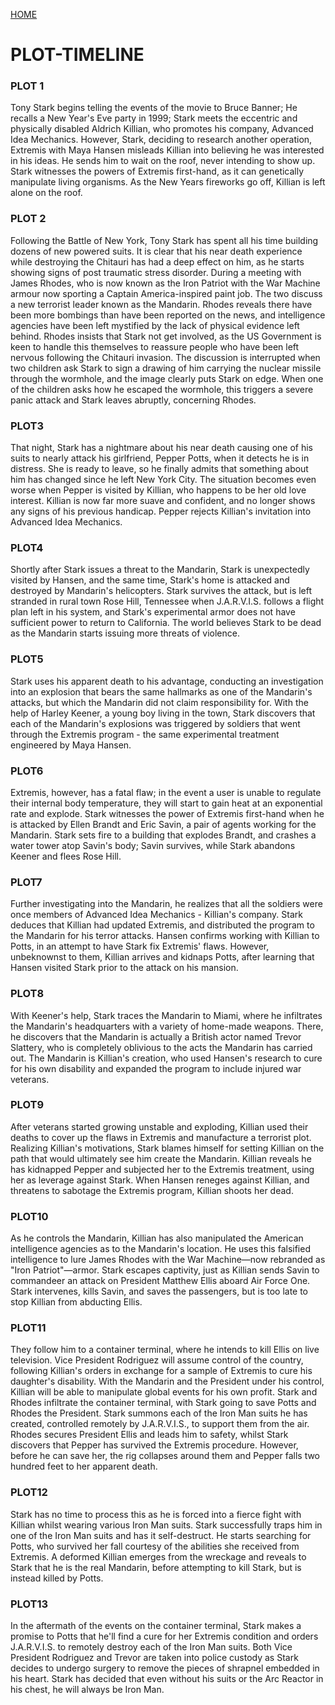 [HOME](https://trekshcool.github.io/Ironman3/index)
# PLOT-TIMELINE

### PLOT 1
Tony Stark begins telling the events of the movie to Bruce Banner; He recalls a New Year's Eve party in 1999; Stark meets the eccentric and physically disabled Aldrich Killian, who promotes his company, Advanced Idea Mechanics. However, Stark, deciding to research another operation, Extremis with Maya Hansen misleads Killian into believing he was interested in his ideas. He sends him to wait on the roof, never intending to show up. Stark witnesses the powers of Extremis first-hand, as it can genetically manipulate living organisms. As the New Years fireworks go off, Killian is left alone on the roof.

### PLOT 2
Following the Battle of New York, Tony Stark has spent all his time building dozens of new powered suits. It is clear that his near death experience while destroying the Chitauri has had a deep effect on him, as he starts showing signs of post traumatic stress disorder. During a meeting with James Rhodes, who is now known as the Iron Patriot with the War Machine armour now sporting a Captain America-inspired paint job. The two discuss a new terrorist leader known as the Mandarin. Rhodes reveals there have been more bombings than have been reported on the news, and intelligence agencies have been left mystified by the lack of physical evidence left behind. Rhodes insists that Stark not get involved, as the US Government is keen to handle this themselves to reassure people who have been left nervous following the Chitauri invasion. The discussion is interrupted when two children ask Stark to sign a drawing of him carrying the nuclear missile through the wormhole, and the image clearly puts Stark on edge. When one of the children asks how he escaped the wormhole, this triggers a severe panic attack and Stark leaves abruptly, concerning Rhodes. 

### PLOT3
That night, Stark has a nightmare about his near death causing one of his suits to nearly attack his girlfriend, Pepper Potts, when it detects he is in distress. She is ready to leave, so he finally admits that something about him has changed since he left New York City. The situation becomes even worse when Pepper is visited by Killian, who happens to be her old love interest. Killian is now far more suave and confident, and no longer shows any signs of his previous handicap. Pepper rejects Killian's invitation into Advanced Idea Mechanics.

### PLOT4
Shortly after Stark issues a threat to the Mandarin, Stark is unexpectedly visited by Hansen, and the same time, Stark's home is attacked and destroyed by Mandarin's helicopters. Stark survives the attack, but is left stranded in rural town Rose Hill, Tennessee when J.A.R.V.I.S. follows a flight plan left in his system, and Stark's experimental armor does not have sufficient power to return to California. The world believes Stark to be dead as the Mandarin starts issuing more threats of violence.

### PLOT5
Stark uses his apparent death to his advantage, conducting an investigation into an explosion that bears the same hallmarks as one of the Mandarin's attacks, but which the Mandarin did not claim responsibility for. With the help of Harley Keener, a young boy living in the town, Stark discovers that each of the Mandarin's explosions was triggered by soldiers that went through the Extremis program - the same experimental treatment engineered by Maya Hansen.

### PLOT6
Extremis, however, has a fatal flaw; in the event a user is unable to regulate their internal body temperature, they will start to gain heat at an exponential rate and explode. Stark witnesses the power of Extremis first-hand when he is attacked by Ellen Brandt and Eric Savin, a pair of agents working for the Mandarin. Stark sets fire to a building that explodes Brandt, and crashes a water tower atop Savin's body; Savin survives, while Stark abandons Keener and flees Rose Hill.

### PLOT7
Further investigating into the Mandarin, he realizes that all the soldiers were once members of Advanced Idea Mechanics - Killian's company. Stark deduces that Killian had updated Extremis, and distributed the program to the Mandarin for his terror attacks. Hansen confirms working with Killian to Potts, in an attempt to have Stark fix Extremis' flaws. However, unbeknownst to them, Killian arrives and kidnaps Potts, after learning that Hansen visited Stark prior to the attack on his mansion.

### PLOT8 
With Keener's help, Stark traces the Mandarin to Miami, where he infiltrates the Mandarin's headquarters with a variety of home-made weapons. There, he discovers that the Mandarin is actually a British actor named Trevor Slattery, who is completely oblivious to the acts the Mandarin has carried out. The Mandarin is Killian's creation, who used Hansen's research to cure for his own disability and expanded the program to include injured war veterans.

### PLOT9
After veterans started growing unstable and exploding, Killian used their deaths to cover up the flaws in Extremis and manufacture a terrorist plot. Realizing Killian's motivations, Stark blames himself for setting Killian on the path that would ultimately see him create the Mandarin. Killian reveals he has kidnapped Pepper and subjected her to the Extremis treatment, using her as leverage against Stark. When Hansen reneges against Killian, and threatens to sabotage the Extremis program, Killian shoots her dead.

### PLOT10
As he controls the Mandarin, Killian has also manipulated the American intelligence agencies as to the Mandarin's location. He uses this falsified intelligence to lure James Rhodes with the War Machine—now rebranded as "Iron Patriot"—armor. Stark escapes captivity, just as Killian sends Savin to commandeer an attack on President Matthew Ellis aboard Air Force One. Stark intervenes, kills Savin, and saves the passengers, but is too late to stop Killian from abducting Ellis.

### PLOT11
They follow him to a container terminal, where he intends to kill Ellis on live television. Vice President Rodriguez will assume control of the country, following Killian's orders in exchange for a sample of Extremis to cure his daughter's disability. With the Mandarin and the President under his control, Killian will be able to manipulate global events for his own profit. Stark and Rhodes infiltrate the container terminal, with Stark going to save Potts and Rhodes the President. Stark summons each of the Iron Man suits he has created, controlled remotely by J.A.R.V.I.S., to support them from the air. Rhodes secures President Ellis and leads him to safety, whilst Stark discovers that Pepper has survived the Extremis procedure. However, before he can save her, the rig collapses around them and Pepper falls two hundred feet to her apparent death.

### PLOT12
Stark has no time to process this as he is forced into a fierce fight with Killian whilst wearing various Iron Man suits. Stark successfully traps him in one of the Iron Man suits and has it self-destruct. He starts searching for Potts, who survived her fall courtesy of the abilities she received from Extremis. A deformed Killian emerges from the wreckage and reveals to Stark that he is the real Mandarin, before attempting to kill Stark, but is instead killed by Potts.

### PLOT13
In the aftermath of the events on the container terminal, Stark makes a promise to Potts that he'll find a cure for her Extremis condition and orders J.A.R.V.I.S. to remotely destroy each of the Iron Man suits. Both Vice President Rodriguez and Trevor are taken into police custody as Stark decides to undergo surgery to remove the pieces of shrapnel embedded in his heart. Stark has decided that even without his suits or the Arc Reactor in his chest, he will always be Iron Man.



